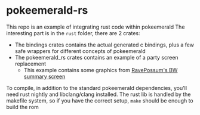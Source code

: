 # pokeemerald-rs
This repo is an example of integrating rust code within pokeemerald
The interesting part is in the `rust` folder, there are 2 crates:
- The bindings crates contains the actual generated c bindings, plus a few safe wrappers for different concepts of pokeemerald
- The pokeemerald_rs crates contains an example of a party screen replacement
    - This example contains some graphics from [RavePossum's BW summary screen](https://github.com/ravepossum/pokeemerald-expansion/tree/bw_summary_screen_expansion)

To compile, in addition to the standard pokeemerald dependencies, you'll need rust nightly and libclang/clang installed.
The rust lib is handled by the makefile system, so if you have the correct setup, `make` should be enough to build the rom
